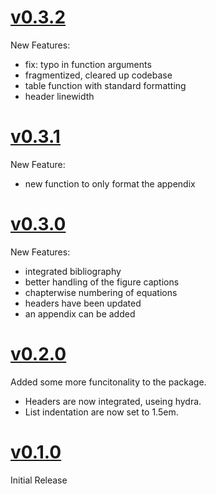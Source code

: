 # [v0.3.2](https://github.com/npikall/rubber-article/releases/tag/v0.3.2)
New Features:
- fix: typo in function arguments
- fragmentized, cleared up codebase 
- table function with standard formatting 
- header linewidth

# [v0.3.1](https://github.com/npikall/rubber-article/releases/tag/v0.3.1)
New Feature:
- new function to only format the appendix

# [v0.3.0](https://github.com/npikall/rubber-article/releases/tag/v0.3.0)
New Features:
- integrated bibliography
- better handling of the figure captions
- chapterwise numbering of equations
- headers have been updated
- an appendix can be added

# [v0.2.0](https://github.com/npikall/rubber-article/releases/tag/v0.2.0)
Added some more funcitonality to the package.
- Headers are now integrated, useing hydra.
- List indentation are now set to 1.5em.

# [v0.1.0](https://github.com/npikall/rubber-article/releases/tag/v0.1.0)
Initial Release